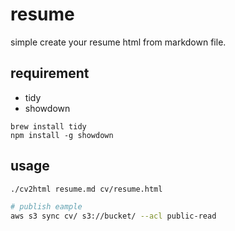 # resume

simple create your resume html from markdown file.

requirement
---

* tidy
* showdown

```
brew install tidy
npm install -g showdown
```

usage
---

```sh
./cv2html resume.md cv/resume.html

# publish eample
aws s3 sync cv/ s3://bucket/ --acl public-read

```
